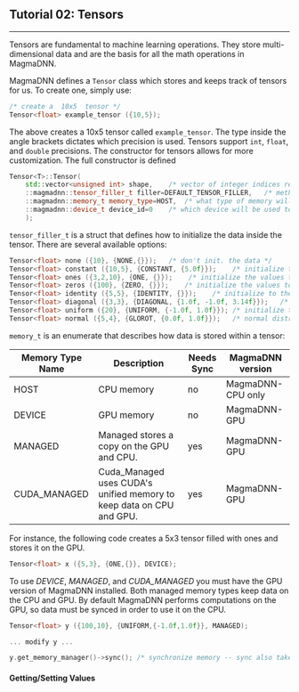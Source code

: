 ## Tutorial 02: Tensors
-----------------------

Tensors are fundamental to machine learning operations. They store multi-dimensional data and are the basis for all the math operations in MagmaDNN.


MagmaDNN defines a `Tensor` class which stores and keeps track of tensors for us. To create one, simply use:

```c++
/* create a  10x5  tensor */
Tensor<float> example_tensor ({10,5});
```

The above creates a 10x5 tensor called `example_tensor`. The type inside the angle brackets dictates which precision is used. Tensors support `int`, `float`, and `double` precisions. The constructor for tensors allows for more customization. The full constructor is defined

```c++
Tensor<T>::Tensor(
    std::vector<unsigned int> shape,    /* vector of integer indices representing the shape */
    ::magmadnn::tensor_filler_t filler=DEFAULT_TENSOR_FILLER,   /* method to fill the tensor */
    ::magmadnn::memory_t memory_type=HOST,  /* what type of memory will this data be stored in */
    ::magmadnn::device_t device_id=0    /* which device will be used to calculate on this data */
    );
```

`tensor_filler_t` is a struct that defines how to initialize the data inside the tensor. There are several available options:

```c++
Tensor<float> none ({10}, {NONE,{}});   /* don't init. the data */
Tensor<float> constant ({10,5}, {CONSTANT, {5.0f}});    /* initialize the values to the constant 5.0f */
Tensor<float> ones ({3,2,10}, {ONE, {}});    /* initialize the values to 1.0f */
Tensor<float> zeros ({100}, {ZERO, {}});    /* initialize the values to zero */
Tensor<float> identity ({5,5}, {IDENTITY, {}});    /* initialize to the Identity matrix -- must be a square matrix */
Tensor<float> diagonal ({3,3}, {DIAGONAL, {1.0f, -1.0f, 3.14f}});   /* set the tensors diagonal elements to 1,-1,3.14. You can also pass one value which will be places across the diagonal. */
Tensor<float> uniform ({20}, {UNIFORM, {-1.0f, 1.0f}}); /* initialize to uniform values between -1 and 1 */
Tensor<float> normal ({5,4}, {GLOROT, {0.0f, 1.0f}});   /* normal distribution with mean 0.0 and std. dev. 1.0 */
```

`memory_t` is an enumerate that describes how data is stored within a tensor:

| Memory Type Name | Description                                                          | Needs Sync | MagmaDNN version  |
|------------------|----------------------------------------------------------------------|------------|-------------------|
| HOST             | CPU memory                                                           |     no     | MagmaDNN-CPU only |
| DEVICE           | GPU memory                                                           |     no     | MagmaDNN-GPU      |
| MANAGED          | Managed stores a copy on the  GPU and CPU.                           |     yes    | MagmaDNN-GPU      |
| CUDA_MANAGED     | Cuda_Managed uses CUDA's unified memory to keep data on CPU and GPU. |     yes    | MagmaDNN-GPU      |

For instance, the following code creates a 5x3 tensor filled with ones and stores it on the GPU.

```c++
Tensor<float> x ({5,3}, {ONE,{}}, DEVICE);
```

To use _DEVICE_, _MANAGED_, and _CUDA\_MANAGED_ you must have the GPU version of MagmaDNN installed. Both managed memory types keep data on the CPU and GPU. By default MagmaDNN performs computations on the GPU, so data must be synced in order to use it on the CPU.

```c++
Tensor<float> y ({100,10}, {UNIFORM,{-1.0f,1.0f}}, MANAGED);

... modify y ...

y.get_memory_manager()->sync(); /* synchronize memory -- sync also takes an optional boolean parameter 'gpu_was_changed' which is defaulted to true */
```

#### Getting/Setting Values

